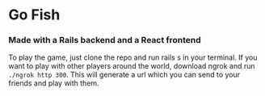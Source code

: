 # Go Fish
### Made with a Rails backend and a React frontend

To play the game, just clone the repo and run rails s in your terminal. If you want to play with other players around the world, download ngrok and run `./ngrok http 300`. This will generate a url which you can send to your friends and play with them.
